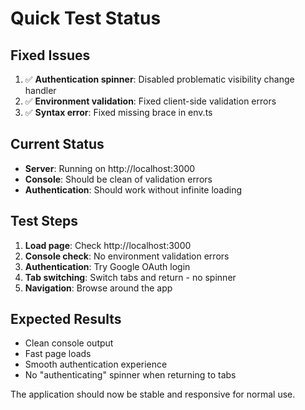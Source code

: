 # Quick Test Status

## Fixed Issues
1. ✅ **Authentication spinner**: Disabled problematic visibility change handler
2. ✅ **Environment validation**: Fixed client-side validation errors  
3. ✅ **Syntax error**: Fixed missing brace in env.ts

## Current Status
- **Server**: Running on http://localhost:3000
- **Console**: Should be clean of validation errors
- **Authentication**: Should work without infinite loading

## Test Steps
1. **Load page**: Check http://localhost:3000
2. **Console check**: No environment validation errors
3. **Authentication**: Try Google OAuth login  
4. **Tab switching**: Switch tabs and return - no spinner
5. **Navigation**: Browse around the app

## Expected Results
- Clean console output
- Fast page loads
- Smooth authentication experience
- No "authenticating" spinner when returning to tabs

The application should now be stable and responsive for normal use.